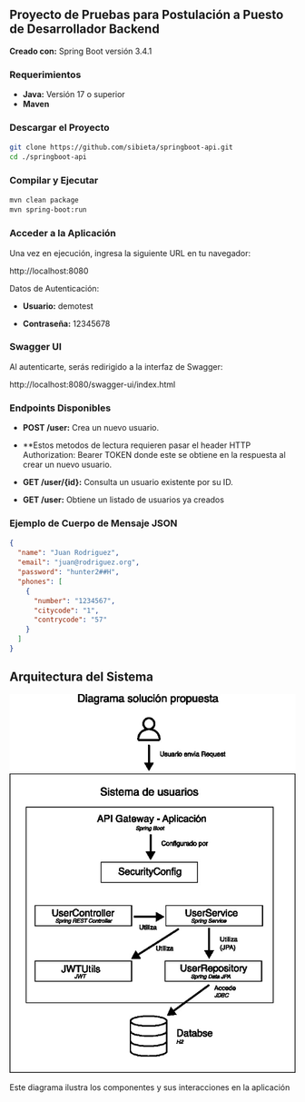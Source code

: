 ## Proyecto de Pruebas para Postulación a Puesto de Desarrollador Backend

**Creado con:** Spring Boot versión 3.4.1

### Requerimientos
* **Java:** Versión 17 o superior
* **Maven**

### Descargar el Proyecto
```bash
git clone https://github.com/sibieta/springboot-api.git
cd ./springboot-api
```

### Compilar y Ejecutar
```bash
mvn clean package
mvn spring-boot:run
```

### Acceder a la Aplicación
Una vez en ejecución, ingresa la siguiente URL en tu navegador:

http://localhost:8080

Datos de Autenticación:

* **Usuario:** demotest

* **Contraseña:** 12345678

### Swagger UI
Al autenticarte, serás redirigido a la interfaz de Swagger:

http://localhost:8080/swagger-ui/index.html

### Endpoints Disponibles

* **POST /user:** Crea un nuevo usuario.

* **Estos metodos de lectura requieren pasar el header HTTP Authorization: Bearer TOKEN donde este se obtiene en la respuesta al crear un nuevo usuario.

* **GET /user/{id}:** Consulta un usuario existente por su ID.

* **GET /user:** Obtiene un listado de usuarios ya creados

### Ejemplo de Cuerpo de Mensaje JSON
```json
{
  "name": "Juan Rodriguez",
  "email": "juan@rodriguez.org",
  "password": "hunter2##H",
  "phones": [
    {
      "number": "1234567",
      "citycode": "1",
      "contrycode": "57"
    }
  ]
}
```

## Arquitectura del Sistema

![Diagrama de la Arquitectura](diagrama.jpg "Diagrama de la Arquitectura")

Este diagrama ilustra los componentes y sus interacciones en la aplicación
